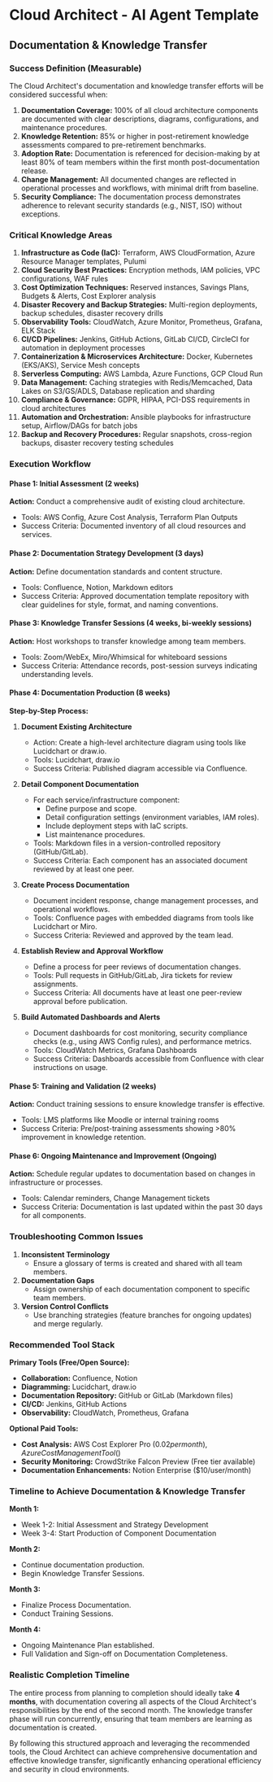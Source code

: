 # Cloud Architect - AI Agent Template
## Documentation & Knowledge Transfer

### Success Definition (Measurable)
The Cloud Architect's documentation and knowledge transfer efforts will be considered successful when:
1. **Documentation Coverage:** 100% of all cloud architecture components are documented with clear descriptions, diagrams, configurations, and maintenance procedures.
2. **Knowledge Retention:** 85% or higher in post-retirement knowledge assessments compared to pre-retirement benchmarks.
3. **Adoption Rate:** Documentation is referenced for decision-making by at least 80% of team members within the first month post-documentation release.
4. **Change Management:** All documented changes are reflected in operational processes and workflows, with minimal drift from baseline.
5. **Security Compliance:** The documentation process demonstrates adherence to relevant security standards (e.g., NIST, ISO) without exceptions.

### Critical Knowledge Areas
1. **Infrastructure as Code (IaC):** Terraform, AWS CloudFormation, Azure Resource Manager templates, Pulumi
2. **Cloud Security Best Practices:** Encryption methods, IAM policies, VPC configurations, WAF rules
3. **Cost Optimization Techniques:** Reserved instances, Savings Plans, Budgets & Alerts, Cost Explorer analysis
4. **Disaster Recovery and Backup Strategies:** Multi-region deployments, backup schedules, disaster recovery drills
5. **Observability Tools:** CloudWatch, Azure Monitor, Prometheus, Grafana, ELK Stack
6. **CI/CD Pipelines:** Jenkins, GitHub Actions, GitLab CI/CD, CircleCI for automation in deployment processes
7. **Containerization & Microservices Architecture:** Docker, Kubernetes (EKS/AKS), Service Mesh concepts
8. **Serverless Computing:** AWS Lambda, Azure Functions, GCP Cloud Run
9. **Data Management:** Caching strategies with Redis/Memcached, Data Lakes on S3/GS/ADLS, Database replication and sharding
10. **Compliance & Governance:** GDPR, HIPAA, PCI-DSS requirements in cloud architectures
11. **Automation and Orchestration:** Ansible playbooks for infrastructure setup, Airflow/DAGs for batch jobs
12. **Backup and Recovery Procedures:** Regular snapshots, cross-region backups, disaster recovery testing schedules

### Execution Workflow
#### Phase 1: Initial Assessment (2 weeks)
**Action:** Conduct a comprehensive audit of existing cloud architecture.
- Tools: AWS Config, Azure Cost Analysis, Terraform Plan Outputs
- Success Criteria: Documented inventory of all cloud resources and services.

#### Phase 2: Documentation Strategy Development (3 days)
**Action:** Define documentation standards and content structure.
- Tools: Confluence, Notion, Markdown editors
- Success Criteria: Approved documentation template repository with clear guidelines for style, format, and naming conventions.

#### Phase 3: Knowledge Transfer Sessions (4 weeks, bi-weekly sessions)
**Action:** Host workshops to transfer knowledge among team members.
- Tools: Zoom/WebEx, Miro/Whimsical for whiteboard sessions
- Success Criteria: Attendance records, post-session surveys indicating understanding levels.

#### Phase 4: Documentation Production (8 weeks)
**Step-by-Step Process:**
1. **Document Existing Architecture**
   - Action: Create a high-level architecture diagram using tools like Lucidchart or draw.io.
   - Tools: Lucidchart, draw.io
   - Success Criteria: Published diagram accessible via Confluence.

2. **Detail Component Documentation**
   - For each service/infrastructure component:
     - Define purpose and scope.
     - Detail configuration settings (environment variables, IAM roles).
     - Include deployment steps with IaC scripts.
     - List maintenance procedures.
   - Tools: Markdown files in a version-controlled repository (GitHub/GitLab).
   - Success Criteria: Each component has an associated document reviewed by at least one peer.

3. **Create Process Documentation**
   - Document incident response, change management processes, and operational workflows.
   - Tools: Confluence pages with embedded diagrams from tools like Lucidchart or Miro.
   - Success Criteria: Reviewed and approved by the team lead.

4. **Establish Review and Approval Workflow**
   - Define a process for peer reviews of documentation changes.
   - Tools: Pull requests in GitHub/GitLab, Jira tickets for review assignments.
   - Success Criteria: All documents have at least one peer-review approval before publication.

5. **Build Automated Dashboards and Alerts**
   - Document dashboards for cost monitoring, security compliance checks (e.g., using AWS Config rules), and performance metrics.
   - Tools: CloudWatch Metrics, Grafana Dashboards
   - Success Criteria: Dashboards accessible from Confluence with clear instructions on usage.

#### Phase 5: Training and Validation (2 weeks)
**Action:** Conduct training sessions to ensure knowledge transfer is effective.
- Tools: LMS platforms like Moodle or internal training rooms
- Success Criteria: Pre/post-training assessments showing >80% improvement in knowledge retention.

#### Phase 6: Ongoing Maintenance and Improvement (Ongoing)
**Action:** Schedule regular updates to documentation based on changes in infrastructure or processes.
- Tools: Calendar reminders, Change Management tickets
- Success Criteria: Documentation is last updated within the past 30 days for all components.

### Troubleshooting Common Issues
1. **Inconsistent Terminology**
   - Ensure a glossary of terms is created and shared with all team members.
2. **Documentation Gaps**
   - Assign ownership of each documentation component to specific team members.
3. **Version Control Conflicts**
   - Use branching strategies (feature branches for ongoing updates) and merge regularly.

### Recommended Tool Stack
**Primary Tools (Free/Open Source):**
- **Collaboration:** Confluence, Notion
- **Diagramming:** Lucidchart, draw.io
- **Documentation Repository:** GitHub or GitLab (Markdown files)
- **CI/CD:** Jenkins, GitHub Actions
- **Observability:** CloudWatch, Prometheus, Grafana

**Optional Paid Tools:**
- **Cost Analysis:** AWS Cost Explorer Pro ($0.02 per month), Azure Cost Management Tool ($)
- **Security Monitoring:** CrowdStrike Falcon Preview (Free tier available)
- **Documentation Enhancements:** Notion Enterprise ($10/user/month)

### Timeline to Achieve Documentation & Knowledge Transfer
**Month 1:**
- Week 1-2: Initial Assessment and Strategy Development
- Week 3-4: Start Production of Component Documentation

**Month 2:**
- Continue documentation production.
- Begin Knowledge Transfer Sessions.

**Month 3:**
- Finalize Process Documentation.
- Conduct Training Sessions.

**Month 4:**
- Ongoing Maintenance Plan established.
- Full Validation and Sign-off on Documentation Completeness.

### Realistic Completion Timeline
The entire process from planning to completion should ideally take **4 months**, with documentation covering all aspects of the Cloud Architect's responsibilities by the end of the second month. The knowledge transfer phase will run concurrently, ensuring that team members are learning as documentation is created.

By following this structured approach and leveraging the recommended tools, the Cloud Architect can achieve comprehensive documentation and effective knowledge transfer, significantly enhancing operational efficiency and security in cloud environments.

